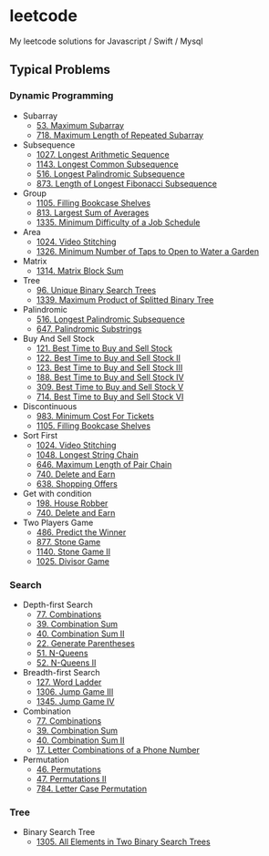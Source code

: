 # leetcode
My leetcode solutions for Javascript / Swift / Mysql

## Typical Problems

### Dynamic Programming

- Subarray
    - [53\. Maximum Subarray](./topics/dp/maximumSubarray.md)
    - [718\. Maximum Length of Repeated Subarray](./topics/dp/maximumLengthOfRepeatedSubarray.md)
- Subsequence
    - [1027\. Longest Arithmetic Sequence](./topics/dp/longestArithmeticSequence.md)
    - [1143\. Longest Common Subsequence](./topics/dp/longestCommonSubsequence.md)
    - [516\. Longest Palindromic Subsequence](./topics/dp/longestPalindromicSubsequence.md)
    - [873\. Length of Longest Fibonacci Subsequence](./topics/dp/lengthOfLongestFibonacciSubsequence.md)
- Group
    - [1105\. Filling Bookcase Shelves](./topics/dp/fillingBookcaseShelves.md)
    - [813\. Largest Sum of Averages](./topics/dp/largestSumOfAverages.md)
    - [1335\. Minimum Difficulty of a Job Schedule](./topics/dp/minimumDifficultyOfAJobSchedule.md)
- Area
    - [1024\. Video Stitching](./topics/dp/videoStitching.md)
    - [1326\. Minimum Number of Taps to Open to Water a Garden](./topics/dp/minimumNumberOfTapsToOpenToWaterAGarden.md)
- Matrix
    - [1314\. Matrix Block Sum](./topics/dp/matrixBlockSum.md)
- Tree
    - [96\. Unique Binary Search Trees](./topics/dp/uniqueBinarySearchTrees.md)
    - [1339\. Maximum Product of Splitted Binary Tree](./topics/dp/maximumProductOfSplittedBinaryTree.md)
- Palindromic
    - [516\. Longest Palindromic Subsequence](./topics/dp/longestPalindromicSubsequence.md)
    - [647\. Palindromic Substrings](./topics/dp/palindromicSubstrings.md)
- Buy And Sell Stock
    - [121\. Best Time to Buy and Sell Stock](./topics/dp/bestTimeToBuyAndSellStock.md)
    - [122\. Best Time to Buy and Sell Stock II](./topics/dp/bestTimeToBuyAndSellStockII.md)
    - [123\. Best Time to Buy and Sell Stock III](./topics/dp/bestTimeToBuyAndSellStockIII.md)
    - [188\. Best Time to Buy and Sell Stock IV](./topics/dp/bestTimeToBuyAndSellStockIV.md)
    - [309\. Best Time to Buy and Sell Stock V](./topics/dp/bestTimeToBuyAndSellStockV.md)
    - [714\. Best Time to Buy and Sell Stock VI](./topics/dp/bestTimeToBuyAndSellStockVI.md)
- Discontinuous
    - [983\. Minimum Cost For Tickets](./topics/dp/minimumCostForTickets.md)
    - [1105\. Filling Bookcase Shelves](./topics/dp/fillingBookcaseShelves.md)
- Sort First
    - [1024\. Video Stitching](./topics/dp/videoStitching.md)
    - [1048\. Longest String Chain](./topics/dp/longestStringChain.md)
    - [646\. Maximum Length of Pair Chain](./topics/dp/maximumLengthOfPairChain.md)
    - [740\. Delete and Earn](./topics/dp/deleteAndEarn.md)
    - [638\. Shopping Offers](./topics/dp/shoppingOffers.md)
- Get with condition
    - [198\. House Robber](./topics/dp/houseRobber.md)
    - [740\. Delete and Earn](./topics/dp/deleteAndEarn.md)
- Two Players Game
    - [486\. Predict the Winner](./topics/dp/predictTheWinner.md)
    - [877\. Stone Game](./topics/dp/stoneGame.md)
    - [1140\. Stone Game II](./topics/dp/stoneGameII.md)
    - [1025\. Divisor Game](./topics/dp/divisorGame.md)

### Search

- Depth-first Search
    - [77\. Combinations](./topics/search/combinations.md)
    - [39\. Combination Sum](./topics/search/combinationSum.md)
    - [40\. Combination Sum II](./topics/search/combinationSumII.md)
    - [22\. Generate Parentheses](./topics/search/generateParentheses.md)
    - [51\. N-Queens](./topics/search/n-queens.md)
    - [52\. N-Queens II](./topics/search/n-queensII.md)
- Breadth-first Search
    - [127\. Word Ladder](./topics/search/wordLadder.md)
    - [1306\. Jump Game III](./topics/search/jumpGameIII.md)
    - [1345\. Jump Game IV](./topics/search/jumpGameIV.md)
- Combination
    - [77\. Combinations](./topics/search/combinations.md)
    - [39\. Combination Sum](./topics/search/combinationSum.md)
    - [40\. Combination Sum II](./topics/search/combinationSumII.md)
    - [17\. Letter Combinations of a Phone Number](./topics/search/letterCombinationsOfAPhoneNumber)
- Permutation
    - [46\. Permutations](./topics/search/permutations.md)
    - [47\. Permutations II](./topics/search/permutationsII.md)
    - [784\. Letter Case Permutation](./topics/search/letterCasePermutation.md)

### Tree

- Binary Search Tree
    - [1305\. All Elements in Two Binary Search Trees](./topics/tree/allElementsInTwoBinarySearchTrees.md)